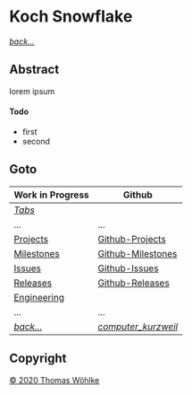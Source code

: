 # Koch Snowflake
*[back...](../../../README.md)* 
## Abstract
lorem ipsum
#### Todo
* first
* second


## Goto
| Work in Progress | Github                          |
|------------------|---------------------------------|
| *[Tabs](../TABS.md)* | |
| ... | ... |
| [Projects](../../PROJECTS.md)       | [Github-Projects](https://github.com/Computer-Kurzweil/computer_kurzweil/projects) |
| [Milestones](../../MILESTONES.md)   | [Github-Milestones](https://github.com/Computer-Kurzweil/computer_kurzweil/milestones) |
| [Issues](../../ISSUES.md)           | [Github-Issues](https://github.com/Computer-Kurzweil/computer_kurzweil/issues) |
| [Releases](../../RELEASES.md)       | [Github-Releases](https://github.com/Computer-Kurzweil/computer_kurzweil/releases) |
| [Engineering](../../ENGINEERING.md) | |
| ... | ... |
| *[back...](../../../README.md)* | *[computer_kurzweil](https://github.com/Computer-Kurzweil/computer_kurzweil)* |

## Copyright
[&copy; 2020 Thomas W&ouml;hlke](../../LICENSE.code.md)

